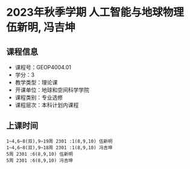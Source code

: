 # 2023年秋季学期 人工智能与地球物理 伍新明, 冯吉坤






## 课程信息

- 课程号：GEOP4004.01
- 学分：3
- 教学类型：理论课
- 开课单位：地球和空间科学学院
- 课程类别：专业选修
- 课程层次：本科计划内课程

## 上课时间

```
1~4,6~8(双),9~19周 2301 :1(8,9,10) 伍新明
1~4,6~8(双),9~18周 2301 :1(8,9,10) 冯吉坤
5周 2301 :6(8,9,10) 伍新明
5周 2301 :6(8,9,10) 冯吉坤
```


